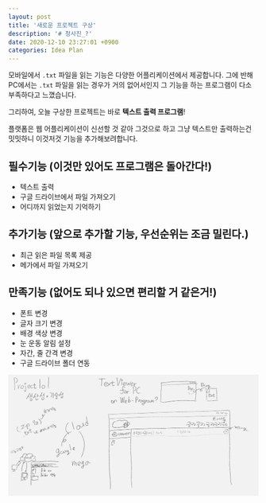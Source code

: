 ```yaml
---
layout: post
title: '새로운 프로젝트 구상'
description: '# 청사진_?'
date: 2020-12-10 23:27:01 +0900
categories: Idea Plan
---
```

모바일에서 `.txt` 파일을 읽는 기능은 다양한 어플리케이션에서 제공합니다. 그에 반해 PC에서는 `.txt` 파일을 읽는 경우가 거의 없어서인지 그 기능을 하는 프로그램이 다소 부족하다고 느꼈습니다.

그리하여, 오늘 구상한 프로젝트는 바로 **텍스트 출력 프로그램**!

플랫폼은 웹 어플리케이션이 신선할 것 같아 그것으로 하고 그냥 텍스트만 출력하는건 밋밋하니 이것저것 기능을 추가해보려합니다.

## 필수기능 (이것만 있어도 프로그램은 돌아간다!)
- 텍스트 출력
- 구글 드라이브에서 파일 가져오기
- 어디까지 읽었는지 기억하기

## 추가기능 (앞으로 추가할 기능, 우선순위는 조금 밀린다.)
- 최근 읽은 파일 목록 제공
- 메가에서 파일 가져오기

## 만족기능 (없어도 되나 있으면 편리할 거 같은거!)
- 폰트 변경
- 글자 크기 변경
- 배경 색상 변경
- 눈 운동 알림 설정
- 자간, 줄 간격 변경
- 구글 드라이브 폴더 연동

![blue print](/assets/imgs/post_20/blue-print.png "청사진")